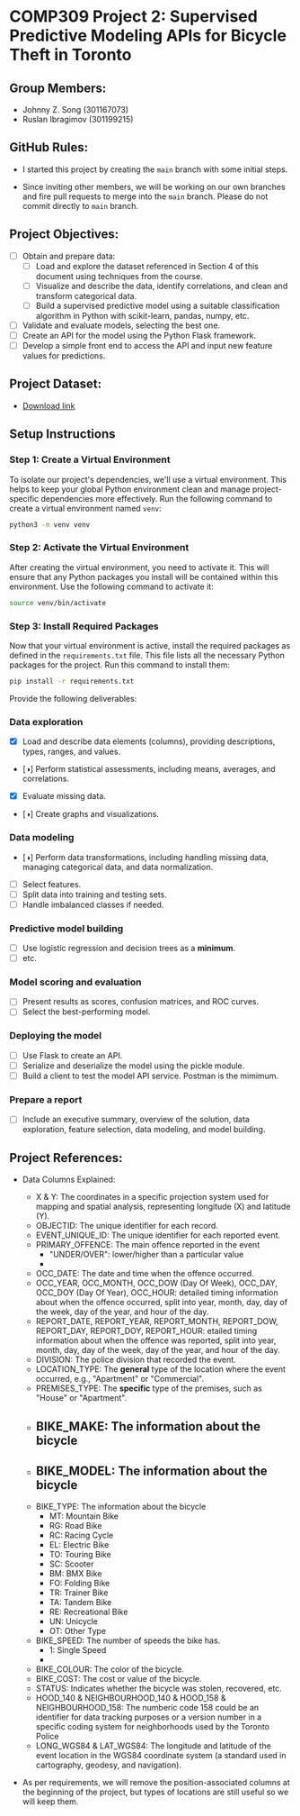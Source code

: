 # COMP309 Project 2: Supervised Predictive Modeling APIs for Bicycle Theft in Toronto

## Group Members:

- Johnny Z. Song (301167073)
- Ruslan Ibragimov (301199215)

## GitHub Rules:

- I started this project by creating the `main` branch with some initial steps. 

- Since inviting other members, we will be working on our own branches and fire pull requests to merge into the `main` branch. Please do not commit directly to `main` branch.

## Project Objectives:
- [ ] Obtain and prepare data:
  - [ ] Load and explore the dataset referenced in Section 4 of this document using techniques from the course.
  - [ ] Visualize and describe the data, identify correlations, and clean and transform categorical data.
  - [ ] Build a supervised predictive model using a suitable classification algorithm in Python with scikit-learn, pandas, numpy, etc.
- [ ] Validate and evaluate models, selecting the best one.
- [ ] Create an API for the model using the Python Flask framework.
- [ ] Develop a simple front end to access the API and input new feature values for predictions.

## Project Dataset:
-  [Download link](https://opendata.arcgis.com/api/v3/datasets/a89d10d5e28444ceb0c8d1d4c0ee39cc_0/downloads/data?format=csv&spatialRefId=3857&where=1%3D1)

## Setup Instructions

### Step 1: Create a Virtual Environment
To isolate our project's dependencies, we'll use a virtual environment. This helps to keep your global Python environment clean and manage project-specific dependencies more effectively. Run the following command to create a virtual environment named `venv`:

```bash
python3 -m venv venv
```

### Step 2: Activate the Virtual Environment
After creating the virtual environment, you need to activate it. This will ensure that any Python packages you install will be contained within this environment. Use the following command to activate it:

```bash
source venv/bin/activate
```

### Step 3: Install Required Packages
Now that your virtual environment is active, install the required packages as defined in the `requirements.txt` file. This file lists all the necessary Python packages for the project. Run this command to install them:

```bash
pip install -r requirements.txt
```

Provide the following deliverables:

### Data exploration

- [x] Load and describe data elements (columns), providing descriptions, types, ranges, and values.
- [◑] Perform statistical assessments, including means, averages, and correlations.
- [x] Evaluate missing data.
- [◑] Create graphs and visualizations.

### Data modeling

- [◑] Perform data transformations, including handling missing data, managing categorical data, and data normalization.
- [ ] Select features.
- [ ] Split data into training and testing sets.
- [ ] Handle imbalanced classes if needed.

### Predictive model building

- [ ] Use logistic regression and decision trees as a **minimum**.
- [ ] etc.

### Model scoring and evaluation

- [ ] Present results as scores, confusion matrices, and ROC curves.
- [ ] Select the best-performing model.

### Deploying the model

- [ ] Use Flask to create an API.
- [ ] Serialize and deserialize the model using the pickle module.
- [ ] Build a client to test the model API service. Postman is the mimimum.

### Prepare a report

- [ ] Include an executive summary, overview of the solution, data exploration, feature selection, data modeling, and model building.


## Project References:

- Data Columns Explained:
  - X & Y: The coordinates in a specific projection system used for mapping and spatial analysis, representing longitude (X) and latitude (Y).
  - OBJECTID: The unique identifier for each record.
  - EVENT_UNIQUE_ID: The unique identifier for each reported event.
  - PRIMARY_OFFENCE: The main offence reported in the event
    - "UNDER/OVER": lower/higher than a particular value
    - 
  - OCC_DATE: The date and time when the offence occurred.
  - OCC_YEAR, OCC_MONTH, OCC_DOW (Day Of Week), OCC_DAY, OCC_DOY (Day Of Year), OCC_HOUR: detailed timing information about when the offence occurred, split into year, month, day, day of the week, day of the year, and hour of the day.
  - REPORT_DATE, REPORT_YEAR, REPORT_MONTH, REPORT_DOW, REPORT_DAY, REPORT_DOY, REPORT_HOUR: etailed timing information about when the offence was reported, split into year, month, day, day of the week, day of the year, and hour of the day.
  - DIVISION: The police division that recorded the event.
  - LOCATION_TYPE: The **general** type of the location where the event occurred, e.g., "Apartment" or "Commercial".
  - PREMISES_TYPE: The **specific** type of the premises, such as "House" or "Apartment".
  - BIKE_MAKE: The information about the bicycle
    - 
  - BIKE_MODEL: The information about the bicycle
    - 
  - BIKE_TYPE: The information about the bicycle
    - MT: Mountain Bike
    - RG: Road Bike
    - RC: Racing Cycle
    - EL: Electric Bike
    - TO: Touring Bike
    - SC: Scooter
    - BM: BMX Bike
    - FO: Folding Bike
    - TR: Trainer Bike
    - TA: Tandem Bike
    - RE: Recreational Bike
    - UN: Unicycle
    - OT: Other Type
  - BIKE_SPEED: The number of speeds the bike has.
    - 1: Single Speed
    - 
  - BIKE_COLOUR: The color of the bicycle.
  - BIKE_COST: The cost or value of the bicycle.
  - STATUS: Indicates whether the bicycle was stolen, recovered, etc.
  - HOOD_140 & NEIGHBOURHOOD_140 & HOOD_158 & NEIGHBOURHOOD_158: The numberic code 158 could be an identifier for data tracking purposes or a version number in a specific coding system for neighborhoods used by the Toronto Police
  - LONG_WGS84 & LAT_WGS84: The longitude and latitude of the event location in the WGS84 coordinate system (a standard used in cartography, geodesy, and navigation).

- As per requirements, we will remove the position-associated columns at the beginning of the project, but types of locations are still useful so we will keep them.